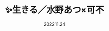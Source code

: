 ---
layout: Cover
permalink: /Ikiru/
title: ✨生きる／水野あつ×可不
path: 20221124_Ikiru
date: 2022.11.24
youtube: hQxqOaVqkZg
bilibili: BV1vW4y1s7cr
netease: 154780154
qq: 002Pwnkm4DUk75
shorts_youtube: atZrAjmldCM
shorts_bilibili: BV18M4y1W7bb
---